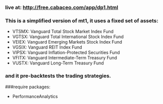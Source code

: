 ### live at: http://free.cabaceo.com/app/dp1.html

### This is a simplified version of mt1, it uses a fixed set of assets: 

* VTSMX: Vanguard Total Stock Market Index Fund
* VGTSX: Vanguard Total International Stock Index Fund
* VEIEX: Vanguard Emerging Markets Stock Index Fund
* VGSIX: Vanguard REIT Index Fund
* VIPSX: Vanguard Inflation-Protected Securities Fund
* VFITX: Vanguard Intermediate-Term Treasury Fund
* VUSTX: Vanguard Long-Term Treasury Fund

### and it pre-backtests the trading strategies. 


###require packages:

* PerformanceAnalytics
